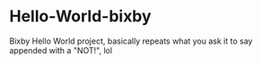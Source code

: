 # Hello-World-bixby
Bixby Hello World project, basically repeats what you ask it to say appended with a "NOT!", lol
